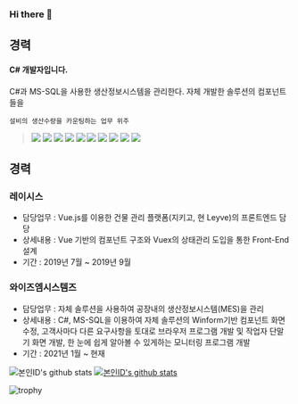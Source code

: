 ### Hi there 👋

<!--
**gkehgl1/gkehgl1** is a ✨ _special_ ✨ repository because its `README.md` (this file) appears on your GitHub profile.

Here are some ideas to get you started:

- 🔭 I’m currently working on ...
- 🌱 I’m currently learning ...
- 👯 I’m looking to collaborate on ...
- 🤔 I’m looking for help with ...
- 💬 Ask me about ...
- 📫 How to reach me: ...
- 😄 Pronouns: ...
- ⚡ Fun fact: ...
-->

<div>
  <section>
    <h2>경력</h2>
    <h4>C# 개발자입니다.</h4>
    C#과 MS-SQL을 사용한 생산정보시스템을 관리한다. 
    자체 개발한 솔루션의 컴포넌트들을 
    
    설비의 생산수량을 카운팅하는 업무 위주
  </section>
</div>

<div style="width:100%">
  <blockquote>
    <img src="https://img.shields.io/badge/.NET-512BD4?style=lamula&logo=dotnet&logoColor=white">
    <img src="https://img.shields.io/badge/HTML5-E34F26?style=lamula&logo=html5&logoColor=white">
    <img src="https://img.shields.io/badge/Javascript-ffb13b?style=lamula&logo=javascript&logoColor=white">
    <img src="https://img.shields.io/badge/Node.js-339933?style=lamula&logo=Node.js&logoColor=white">
    <img src="https://img.shields.io/badge/jQuery-0769AD?style=lamula&logo=jquery&logoColor=white">
    <img src="https://img.shields.io/badge/React-red?style=flat-square&logo=react&color=000">
    <img src="https://img.shields.io/badge/Visual Studio-5C2D91?style=lamula&logo=visual%20studio&logoColor=white">
    <img src="https://img.shields.io/badge/Visual Studio Code-0078D4?style=lamula&logo=visual%20studio%20code&logoColor=white">
    <img src="https://img.shields.io/badge/Microsoft SQL Server-CC2927?style=lamula&logo=microsoft%20sql%20server&logoColor=white">
    <img src="https://img.shields.io/badge/Vue.js-4FC08D?style=lamula&logo=vue.js&logoColor=white">
  </blockquote>
</div>  

<h2>경력</h2>
<h3>레이시스</h3>
  <ul> 
    <li>
      담당업무 : Vue.js를 이용한 건물 관리 플랫폼(지키고, 현 Leyve)의 프론트엔드 담당 
    </li>
    <li>
      상세내용 : Vue 기반의 컴포넌트 구조와 Vuex의 상태관리 도입을 통한 Front-End 설계
    </li>
    <li>
      기간 : 2019년 7월 ~ 2019년 9월
    </li>
  </ul>

<h3>와이즈엠시스템즈</h3>
  <ul>
    <li>
      담당업무 : 자체 솔루션을 사용하여 공장내의 생산정보시스템(MES)을 관리 
    </li>
    <li>
      상세내용 : C#, MS-SQL을 이용하여 자체 솔루션의 Winform기반 컴포넌트 화면수정, 고객사마다 다른 요구사항을 토대로 브라우저 프로그램 개발 및 작업자 단말기 화면 개발, 한 눈에 쉽게 알아볼 수 있게하는 모니터링 프로그램 개발
    </li>
    <li>
      기간 : 2021년 1월 ~ 현재
    </li>
  </ul>
  
  
![본인ID's github stats](https://github-readme-stats.vercel.app/api?username=gkehgl1&show_icons=true)
[![본인ID's github stats](https://github-readme-stats.vercel.app/api/top-langs/?username=gkehgl1&show_icons=true&hide_border=true&title_color=004386&icon_color=004386&layout=compact)](https://github.com/gkehgl1)

![trophy](https://github-profile-trophy.vercel.app/?username=gkehgl1)


